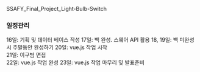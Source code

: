 SSAFY_Final_Project_Light-Bulb-Switch

### 일정관리 
16일: 기획 및 데이터 베이스 작성 
17일: 백 완성. 스웨어 API 활용
18, 19일: 백 미완성 시 주말동안 완성하기 
20일: vue.js 작업 시작  
21일: 이구범 면접  
22일: vue.js 작업 완성 
23일: vue.js 작업 마무리 및 발표준비 